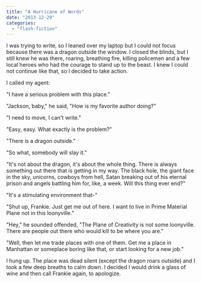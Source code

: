 ```yaml
---
title: "A Hurricane of Words"
date: "2013-12-29"
categories: 
  - "flash-fiction"
---
```


I was trying to write, so I leaned over my laptop but I could not focus because there was a dragon outside the window. I closed the blinds, but I still knew he was there, roaring, breathing fire, killing policemen and a few local heroes who had the courage to stand up to the beast. I knew I could not continue like that, so I decided to take action.

I called my agent:

"I have a serious problem with this place."

"Jackson, baby," he said, "How is my favorite author doing?"

"I need to move, I can't write."

"Easy, easy. What exactly is the problem?"

"There is a dragon outside."

"So what, somebody will slay it."

"It's not about the dragon, it's about the whole thing. There is always something out there that is getting in my way. The black hole, the giant face in the sky, unicorns, cowboys from hell, Satan breaking out of his eternal prison and angels battling him for, like, a week. Will this thing ever end?"

"It's a stimulating environment that-"

"Shut up, Frankie. Just get me out of here. I want to live in Prime Material Plane not in this loonyville."

"Hey," he sounded offended, "The Plane of Creativity is not some loonyville. There are people out there who would kill to be where you are."

"Well, then let me trade places with one of them. Get me a place in Manhattan or someplace boring like that, or start looking for a new job."

I hung up. The place was dead silent (except the dragon roars outside) and I took a few deep breaths to calm down. I decided I would drink a glass of wine and then call Frankie again, to apologize.
